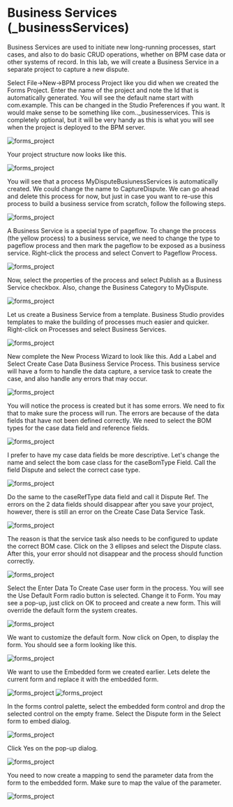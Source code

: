# Business Services (_businessServices)

Business Services are used to initiate new long-running processes, start cases, and also to do basic CRUD operations, whether on BPM case data or other systems of record.
In this lab, we will create a Business Service in a separate project to capture a new dispute.

Select File->New->BPM process Project like you did when we created the Forms Project. Enter the name of the project and note the Id that is automatically generated. You will see the default name start with com.example. This can be changed in the Studio Preferences if you want. It would make sense to be something like com.<customer name>.<solution name>_businesservices. This is completely optional, but it will be very handy as this is what you will see when the project is deployed to the BPM server.

![forms_project](images/bServices/1.png)

Your project structure now looks like this.

![forms_project](images/bServices/2.png)

You will see that a process MyDisputeBusiunessServices is automatically created. We could change the name to CaptureDispute.
We can go ahead and delete this process for now, but just in case you want to re-use this process to build a business service from scratch, follow the following steps.

![forms_project](images/bServices/3.png)

A Business Service is a special type of pageflow. To change the process (the yellow process) to a business service, we need to change the type to pageflow process and then mark the pageflow to be exposed as a business service. Right-click the process and select Convert to Pageflow Process.

![forms_project](images/bServices/4.png)

Now, select the properties of the process and select Publish as a Business Service checkbox. Also, change the Business Category to MyDispute.

![forms_project](images/bServices/5.png)

Let us create a Business Service from a template. Business Studio provides templates to make the building of processes much easier and quicker. Right-click on Processes and select Business Services.

![forms_project](images/bServices/6.png)

New complete the New Process Wizard to look like this. Add a Label and Select Create Case Data Business Service Process. This business service will have a form to handle the data capture, a service task to create the case, and also handle any errors that may occur.

![forms_project](images/bServices/7.png)

You will notice the process is created but it has some errors. We need to fix that to make sure the process will run. The errors are because of the data fields that have not been defined correctly. We need to select the BOM types for the case data field and reference fields.  

![forms_project](images/bServices/8.png)

I prefer to have my case data fields be more descriptive. Let's change the name and select the bom case class for the caseBomType Field. Call the field Dispute and select the correct case type.

![forms_project](images/bServices/9.png)

Do the same to the caseRefType data field and call it Dispute Ref. The errors on the 2 data fields should disappear after you save your project, however, there is still an error on the Create Case Data Service Task. 

![forms_project](images/bServices/10.png)

The reason is that the service task also needs to be configured to update the correct BOM case. Click on the 3 ellipses and select the Dispute class. After this, your error should not disappear and the process should function correctly.

![forms_project](images/bServices/11.png)

Select the Enter Data To Create Case user form in the process. You will see the Use Default Form radio button is selected. Change it to Form. You may see a pop-up, just click on OK to proceed and create a new form. This will override the default form the system creates. 

![forms_project](images/bServices/12.png)

We want to customize the default form. Now click on Open, to display the form. You should see a form looking like this.

![forms_project](images/bServices/13.png)

We want to use the Embedded form we created earlier. Lets delete the current form and replace it with the embedded form. 

![forms_project](images/bServices/14.png)
![forms_project](images/bServices/15.png)

In the forms control palette, select the embedded form control and drop the selected control on the empty frame. Select the Dispute form in the Select form to embed dialog.

![forms_project](images/bServices/16.png)

Click Yes on the pop-up dialog. 

![forms_project](images/bServices/17.png)

You need to now create a mapping to send the parameter data from the form to the embedded form. Make sure to map the value of the parameter.

![forms_project](images/bServices/18.png)


